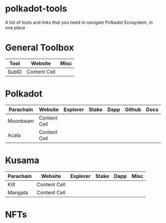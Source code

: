 # polkadot-tools
A list of tools and links that you need to navigate Polkadot Ecosystem, in one place


# General Toolbox
| Tool  | Website | Misc |
| ------------- | ------------- | ------------- |
| SubID  | Content Cell  | 


# Polkadot
| Parachain  | Website | Explorer | Stake | Dapp | Github | Docs | Twitter | Discord | Medium 
| ------------- | ------------- | ------------- | ------------- | ------------- | ------------- | ------------- | ------------- | ------------- | ------------- |
| Moonbeam  | Content Cell  | 
| Acala  | Content Cell  |


# Kusama
| Parachain  | Website | Explorer | Stake | Dapp | Misc 
| ------------- | ------------- | ------------- | ------------- | ------------- | ------------- |
| Kilt  | Content Cell  | 
| Mangata  | Content Cell  |


# NFTs
